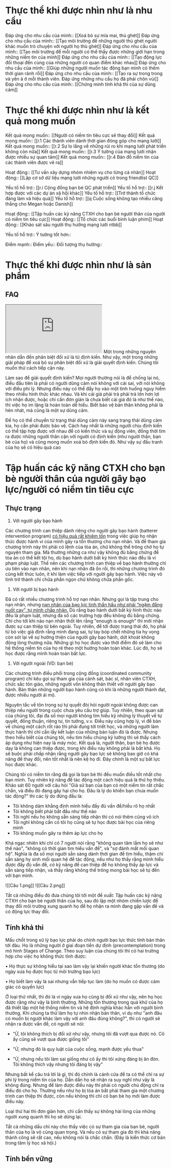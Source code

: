 # Thực thể khi được nhìn như là nhu cầu
Đáp ứng cho nhu cầu của mình:: [[Xoá bỏ sự mỉa mai, thù ghét]]
Đáp ứng cho nhu cầu của mình:: [[Tạo môi trường để những người thù ghét người khác muốn trò chuyện với người họ thù ghét]]
Đáp ứng cho nhu cầu của mình:: [[Tạo môi trường để mỗi người có thể thấy được những giới hạn trong những niềm tin của mình]]
Đáp ứng cho nhu cầu của mình:: [[Tạo động lực đối thoại đến cùng của những người có quan điểm khác nhau]]
Đáp ứng cho nhu cầu của mình:: [[Giúp những người muốn tác động bạn mình có thêm thời gian rảnh rỗi]]
Đáp ứng cho nhu cầu của mình:: [[Tạo ra sự trong trong và yên ả ở mỗi thành viên. Đáp ứng những nhu cầu họ đã phải chôn vùi]]
Đáp ứng cho nhu cầu của mình:: [[Chứng minh tính khả thi của sự dũng cảm]]

# Thực thể khi được nhìn như là kết quả mong muốn
Kết quả mong muốn:: [[Người có niềm tin tiêu cực sẽ thay đổi]]
Kết quả mong muốn:: [[r.1 Các thành viên dành thời gian đóng góp cho mạng lưới]]
Kết quả mong muốn:: [[r.2 Sự lo lắng về những rủi ro khi mạng lưới phát triển không còn nữa]]
Kết quả mong muốn:: [[r.3 Ý tưởng của mạng lưới nhận được nhiều sự quan tâm]]
Kết quả mong muốn:: [[r.4 Bản đồ niềm tin của các thành viên được vẽ ra]]

Hoạt động:: [[Tư vấn xây dựng nhóm nhiệm vụ cho từng cá nhân]]
Hoạt động:: [[Lập cơ sở dữ liệu mạng lưới những người có trong friendlist QC]]

Yếu tố hỗ trợ:: [[r.i Cộng đồng bạn bè QC phát triển]]
Yếu tố hỗ trợ:: [[r.j Kết hợp được với các dự án xã hội khác]]
Yếu tố hỗ trợ:: [[Trở thành tổ chức đáng làm và hiệu quả]]
Yếu tố hỗ trợ:: [[q Cuộc sống không tạo nhiều căng thẳng cho Megan hoặc Danish]]

Hoạt động:: [[Tập huấn các kỹ năng CTXH cho bạn bè người thân của người có niềm tin tiêu cực]]
Hoạt động:: [[Tổ chức các buổi bình luận phim]]
Hoạt động:: [[Khảo sát sâu người thụ hưởng mạng lưới ntbb]]

Yếu tố hỗ trợ::
Ý tưởng tốt hơn::

Điểm mạnh::
Điểm yếu::
Đối tượng thụ hưởng::

# Thực thể khi được nhìn như là sản phẩm
## FAQ
<iframe src="https://trello.com/b/SR0XCsvv"> </iframe>
Một trong những nguyên nhân dẫn đến phân biệt đối xử là từ định kiến. Như vậy, một trong những giải pháp để xoá bỏ sự phân biệt đối xử là giải quyết định kiến. Chúng tôi muốn thử cách tiếp cận này.

Làm sao để giải quyết định kiến? Mọi người thường nói là để chống lại nó, điều đầu tiên là phải có người dũng cảm nói không với cái sai, với nói không với điều phi lý. Nhưng điều này có thể đẩy họ vào một tình huống nguy hiểm theo nhiều hình thức khác nhau. Và khi cái giá phải trả phải trả lớn hơn lợi ích nhận được, hoặc chỉ cần đơn giản là chưa biết cái giá đó là như thế nào, thì việc họ im lặng là hoàn toàn dễ hiểu. Biết bảo vệ bản thân không phải là hèn nhát, mà cũng là một sự dũng cảm.

Để họ có thể chuyển từ trạng thái dũng cảm này sang trạng thái dũng cảm kia, họ cần phải được bảo vệ. Cách hay nhất là những người chịu định kiến có thể tập hợp được với nhau để có kiến thức và sự động viên, đồng thời tìm ra được những người thân cận với người có định kiến (như người thân, bạn bè của họ) và cũng mong muốn xoá bỏ định kiến đó. Như vậy sự đấu tranh của họ sẽ có hiệu quả cao

# Tập huấn các kỹ năng CTXH cho bạn bè người thân của người gây bạo lực/người có niềm tin tiêu cực

## Thực trạng

1.  Với người gây bạo hành

Các chương trình can thiệp dành riêng cho người gây bạo hành (batterer intervention program) [có hiệu quả rất khiêm tốn](https://www.stopvaw.org/effectiveness_of_batterers_intervention_programs) trong việc giúp họ nhận thức được hành vi của mình gây ra tổn thương cho nạn nhân. Và để tham gia chương trình này thì phải có lệnh của tòa án, chứ không thể trông chờ họ tự nguyện tham gia. Mà thường những ca như vậy không đủ bằng chứng để tòa án có thể kết tội họ, dù bạo hành dưới bất kỳ hình thức nào đều là vi phạm pháp luật. Thế nên các chương trình can thiệp về bạo hành thường chỉ ưu tiên vào nạn nhân, nên khi nạn nhân đã ổn rồi, thì những chương trình đó cũng kết thúc luôn, ít khi làm việc tiếp với người gây bạo hành. Việc này vô tình trở thành chỉ chữa phần ngọn chứ không chữa phần gốc.

1.  Với người bị bạo hành

Đã có rất nhiều chương trình hỗ trợ nạn nhân. Nhưng gọi là tập trung cho nạn nhân, nhưng [nạn nhân của bạo lực tinh thần hầu như phải “ngậm đắng nuốt cay”, tự mình chấp nhận.](https://zingnews.vn/bi-danh-xong-duoc-moi-hoa-giai-co-che-nao-bao-ve-nan-nhan-post983717.html) Dù rằng bạo hành dưới bất kỳ hình thức nào đều là phạm luật, nhưng đa số các trường hợp đều không đủ bằng chứng. Chỉ cho tới khi nào nạn nhân thốt lên rằng "enough is enough" thì mới nhận được sự can thiệp từ bên ngoài. Tuy nhiên, để tới được trạng thái đó, họ phải từ bỏ việc giả định rằng mình đang sai, tự tay bóp chết những tia hy vọng còn sót lại về sự hướng thiện của người gây bạo hành, dứt khoát không động lòng thương nữa. Những gì họ học được vào thời điểm đó sẽ làm cho hệ thống niềm tin của họ rẽ theo một hướng hoàn toàn khác. Lúc đó, họ sẽ học được rằng mình hoàn toàn bất lực.  

1.  Với người ngoài (VD: bạn bè)

Các chương trình điều phối trong cộng đồng (coordinated community program) chỉ kêu gọi sự tham gia của cảnh sát, bác sĩ, nhân viên CTXH, chức sắc tôn giáo, những người vốn không thân thiết với người gây bạo hành. Bản thân những người bạo hành cũng có khi là những người thành đạt, được nhiều người ái mộ.

Nguyên tắc về tôn trọng sự tự quyết đòi hỏi người ngoài không được can thiệp nếu người trong cuộc chưa yêu cầu trợ giúp. Tuy nhiên, theo quan sát của chúng tôi, đại đa số mọi người không tìm hiểu kỹ những lý thuyết về tự quyết, đồng thuận, riêng tư, tin tưởng, v.v. Điều này cũng hợp lý, vì để bàn về chúng một cách rốt ráo thì phải đụng tới triết học, và những người làm thực hành thì chỉ cần lấy kết luận của những bàn luận đó là được. Nhưng theo hiểu biết của chúng tôi, nếu tìm hiểu chúng kỹ lưỡng thì sẽ thấy cách áp dụng như hiện nay là máy móc. Kết quả là, người thân, bạn bè họ được dạy là không can thiệp được, trong khi điều này không phải là bất khả. Họ sẽ buộc phải chấp nhận rằng người gây bạo lực sẽ không bao giờ có khả năng để thay đổi, nên tốt nhất là nên kệ họ đi. Đây chính là một sự bất lực học được khác.

Chúng tôi có niềm tin rằng đã gọi là bạn bè thì đều muốn điều tốt nhất cho bạn mình. Tuy nhiên kỹ năng để tác động một cách hiệu quả là thứ họ thiếu. Khảo sát 60 người với câu hỏi "Giả sử bạn của bạn có một niềm tin rất chắc chắn, và điều đó đang gây hại cho họ. Đâu là lý do khiến bạn chưa muốn tác động?" thì các lý do đứng đầu là:

-   Tôi không dám khẳng định mình hiểu đầy đủ vấn đề/hiểu rõ họ nhất
-   Tôi không biết phải bắt đầu như thế nào
-   Tôi nghĩ nếu họ không sẵn sàng tiếp nhận thì có nói thêm cũng vô ích
-   Tôi nghĩ không cần có tôi họ cũng sẽ tự học được bài học của riêng mình
-   Tôi không muốn gây ra thêm áp lực cho họ

Khá ngạc nhiên khi chỉ có 7 người nói rằng "không quan tâm lắm họ sẽ như thế nào", "không có thời gian tìm hiểu vấn đề", và "sợ đánh mất mối quan hệ". Nghĩa là đa số mọi người sẵn sàng dành thời gian để tìm hiểu, thậm chí sẵn sàng hy sinh mối quan hệ để tác động, nếu như họ thấy rằng mình hiểu được đầy đủ vấn đề, có kỹ năng để can thiệp để họ không thấy áp lực và sẵn sàng tiếp nhận, và thấy rằng không thể trông mong bài học sẽ tự đến với bạn mình.

![[Câu 1.png]]
![[Câu 2.png]]

Tất cả những điều đó đưa chúng tôi tới một đề xuất: Tập huấn các kỹ năng CTXH cho bạn bè người thân của họ, sau đó lập một nhóm chiến lược để thay đổi môi trường xung quanh họ để họ nhận ra mình đang gặp vấn đề và có động lực thay đổi.

## Tính khả thi

Mấu chốt trong xử lý bạo lực phải do chính người bạo lực thức tỉnh bản thân tới đâu. Họ là những người ở giai đoạn tiền dự định (precontemplation) trong mô hình Stages of Change. Theo suy luận của chúng tôi thì có hai trường hợp cho việc họ không thức tỉnh được:

• Họ thực sự không hiểu tại sao làm vậy lại khiến người khác tổn thương (do ngày xưa họ được học từ môi trường bạo lực)

• Họ biết làm vậy là sai nhưng vẫn tiếp tục làm (do họ muốn có được cảm giác có quyền lực)

Ở loại thứ nhất, thì đó là vì ngày xưa họ cũng bị đối xử như vậy, nên họ học được rằng như vậy là bình thường. Những tổn thương trong quá khứ của họ đã thiết lập một hệ thống niềm tin và hệ định nghĩa khác hẳn với người bình thường. Khi chúng ta thử làm họ tự nhìn nhận bản thân, ví dụ như "anh đâu có muốn bị người khác làm vậy với anh đâu đúng không?", thì có người sẽ nhận ra được vấn đề, có người sẽ nói:

- "Ừ, tôi không thích bị đối xử như vậy, nhưng tôi đã vượt qua được nó. Cô ấy cũng sẽ vượt qua được giống tôi"

- "Ừ, nhưng đó là quy luật của cuộc sống, mạnh được yếu thua"

- "Ừ, nhưng nếu tôi làm sai giống như cô ấy thì tôi xứng đáng bị ăn đòn. Tôi không thích vậy nhưng tôi đáng bị vậy"

Nhưng bất kể câu trả lời là gì, thì đó chính là cánh cửa để ta có thể chỉ ra sự phi lý trong niềm tin của họ. Dần dần họ sẽ nhận ra suy nghĩ như vậy là không đúng. Nhưng để làm được điều này thì phải có người chủ động chỉ ra điều đó cho họ. Thường nếu như họ bị tòa án bắt phải tham gia một chương trình can thiệp thì được, còn nếu không thì chỉ có bạn bè họ mới làm được điều này.

Loại thứ hai thì đơn giản hơn, chỉ cần thấy sự không hài lòng của những người xung quanh thì họ sẽ dừng lại.

Tất cả những dấu chỉ này cho thấy việc có sự tham gia của bạn bè, người thân của họ là vô cùng quan trọng. Và nếu có sự tham gia đó thì khả năng thành công sẽ rất cao, nếu không nói là chắc chắn. (Đây là kiến thức cơ bản trong tâm lý học xã hội.)

## Tính bền vững


